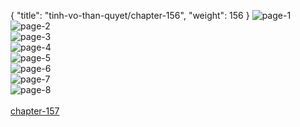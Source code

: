 { "title": "tinh-vo-than-quyet/chapter-156", "weight": 156 }
<img src="tinh-vo-than-quyet_0156_01-b90fcc15222754f22a3b4b2d31e4a1ad.webp" alt="page-1" origin="http://1.bp.blogspot.com/-Wbwu-PFNiZU/Wz3UsOk2XXI/AAAAAAAAFq0/Jbdhc-FcWp88P53jtJN696M5Zly_7lFiACLcBGAs/s1600/1.jpg?imgmax=0"><br/>
<img src="tinh-vo-than-quyet_0156_02-2045177145ca9744902cd29cebf54a8f.webp" alt="page-2" origin="http://1.bp.blogspot.com/-124kovcIbTQ/Wz3UsHV2DNI/AAAAAAAAFq4/66UzB5bjZwMXW4itefw1EGzz8AP1riojwCLcBGAs/s1600/2.jpg?imgmax=0"><br/>
<img src="tinh-vo-than-quyet_0156_03-3a17c0dcbe2491ecac7961b6b55763cc.webp" alt="page-3" origin="http://1.bp.blogspot.com/-1BK2PpfttuY/Wz3Us6JJbEI/AAAAAAAAFrA/FGtZ5sK2hCc1RS6s_5wnkeBi7OCqGt43wCLcBGAs/s1600/3.jpg?imgmax=0"><br/>
<img src="tinh-vo-than-quyet_0156_04-b21998c78e519267e77f81fe696bbd0d.webp" alt="page-4" origin="http://1.bp.blogspot.com/-PnEF5V5PF4U/Wz3UswgU_ZI/AAAAAAAAFrE/9WXuNUHG_espcyHTdnYet0acJtz4kUfjwCLcBGAs/s1600/4.jpg?imgmax=0"><br/>
<img src="tinh-vo-than-quyet_0156_05-9eba3609119685aaf5815b8fd0de1bd6.webp" alt="page-5" origin="http://1.bp.blogspot.com/-hMHFcGEB94E/Wz3Us9E0H7I/AAAAAAAAFrI/ZN2c_K7wLa0qCsgqnl-HSxvgSuLIm1anwCLcBGAs/s1600/5.jpg?imgmax=0"><br/>
<img src="tinh-vo-than-quyet_0156_06-988141ea0f039459c91fb19a3f900ec5.webp" alt="page-6" origin="http://1.bp.blogspot.com/-jGXJwreY9_c/Wz3UtkRhDFI/AAAAAAAAFrM/N-3MLzheSRwToOFLeg9koxR7RQufACkBACLcBGAs/s1600/6.jpg?imgmax=0"><br/>
<img src="tinh-vo-than-quyet_0156_07-b40058a30c2956cf035a4d35b700cc5e.webp" alt="page-7" origin="http://1.bp.blogspot.com/-6X0E8gdLmL8/Wz3UuEAaR9I/AAAAAAAAFrQ/AS2laBbpYEYbzqFrFiESFYAVRQog_5hrwCLcBGAs/s1600/7.jpg?imgmax=0"><br/>
<img src="tinh-vo-than-quyet_0156_08-6b9e129ff34d96d9f2b44d526f95d25d.webp" alt="page-8" origin="http://1.bp.blogspot.com/-T11R8qjcY3I/Wz3UuRf9MII/AAAAAAAAFrU/7uaGtmfnlRcloX2Ai-gJ55Ukuw8sS03XACLcBGAs/s1600/8.jpg?imgmax=0"><br/>
<br/><a class="nextchap" href="/tinh-vo-than-quyet/chapter-157">chapter-157</a>
